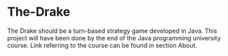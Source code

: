 # The-Drake
The Drake should be a turn-based strategy game developed in Java. This project will have been done by the end of the Java programming university course. Link referring to the course can be found in section About.
